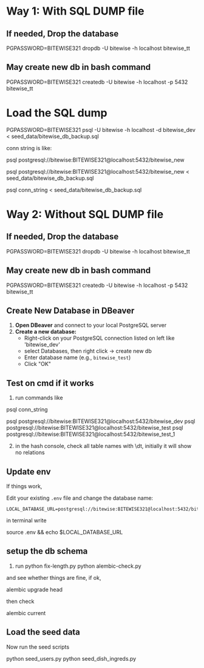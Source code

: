 
# Way 1: With SQL DUMP file

## If needed, Drop the database

PGPASSWORD=BITEWISE321 dropdb -U bitewise -h localhost bitewise_tt

## May create new db in bash command

PGPASSWORD=BITEWISE321 createdb -U bitewise -h localhost -p 5432 bitewise_tt

# Load the SQL dump

PGPASSWORD=BITEWISE321 psql -U bitewise -h localhost -d bitewise_dev < seed_data/bitewise_db_backup.sql


conn string is like:

psql postgresql://bitewise:BITEWISE321@localhost:5432/bitewise_new

psql postgresql://bitewise:BITEWISE321@localhost:5432/bitewise_new < seed_data/bitewise_db_backup.sql

psql conn_string < seed_data/bitewise_db_backup.sql


# Way 2: Without SQL DUMP file

## If needed, Drop the database

PGPASSWORD=BITEWISE321 dropdb -U bitewise -h localhost bitewise_tt

## May create new db in bash command

PGPASSWORD=BITEWISE321 createdb -U bitewise -h localhost -p 5432 bitewise_tt

## Create New Database in DBeaver

1. **Open DBeaver** and connect to your local PostgreSQL server
2. **Create a new database:**
   - Right-click on your PostgreSQL connection listed on left like 'bitewise_dev'
   - select Databases, then right click -> create new db
   - Enter database name (e.g., `bitewise_test`)
   - Click "OK"

## Test on cmd if it works

1. run commands like

psql conn_string

psql postgresql://bitewise:BITEWISE321@localhost:5432/bitewise_dev
psql postgresql://bitewise:BITEWISE321@localhost:5432/bitewise_test
psql postgresql://bitewise:BITEWISE321@localhost:5432/bitewise_test_1

2. in the hash console, check all table names with \dt, initially it will show no relations

## Update env

If things work, 

Edit your existing `.env` file and change the database name:
```env
LOCAL_DATABASE_URL=postgresql://bitewise:BITEWISE321@localhost:5432/bitewise_test
```

in terminal write 

source .env && echo $LOCAL_DATABASE_URL


## setup the db schema

1. run 
python fix-length.py
python alembic-check.py

and see whether things are fine, if ok, 

alembic upgrade head

then check

alembic current

## Load the seed data

Now run the seed scripts

python seed_users.py
python seed_dish_ingreds.py

